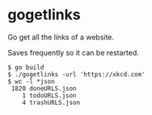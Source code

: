 # gogetlinks

Go get all the links of a website.

Saves frequently so it can be restarted.

```
$ go build 
$ ./gogetlinks -url 'https://xkcd.com'
$ wc -l *json
 1820 doneURLS.json
    1 todoURLS.json
    4 trashURLS.json
```

